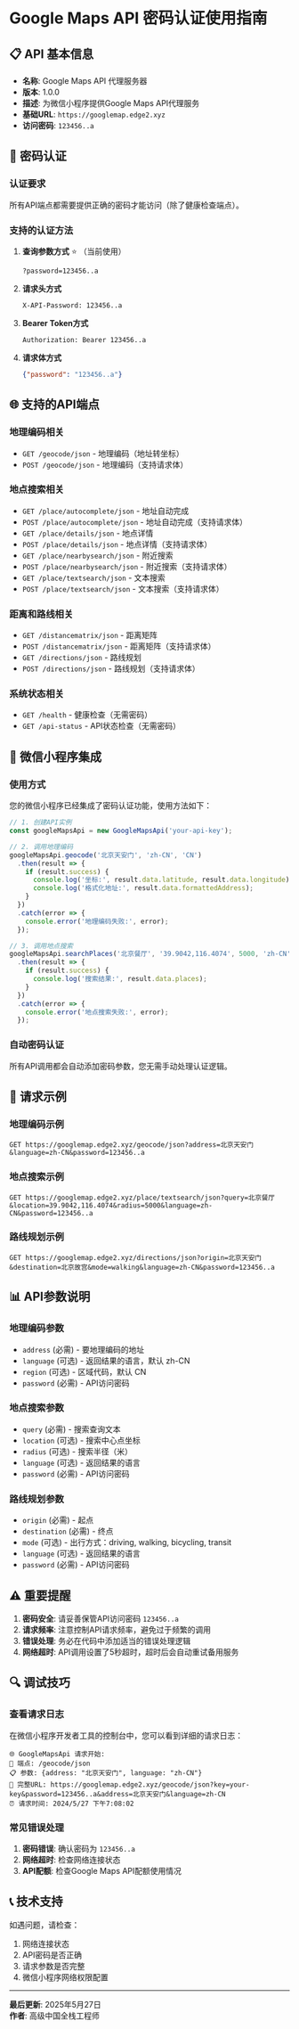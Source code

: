# Google Maps API 密码认证使用指南

## 📋 API 基本信息

- **名称**: Google Maps API 代理服务器
- **版本**: 1.0.0
- **描述**: 为微信小程序提供Google Maps API代理服务
- **基础URL**: `https://googlemap.edge2.xyz`
- **访问密码**: `123456..a`

## 🔐 密码认证

### 认证要求
所有API端点都需要提供正确的密码才能访问（除了健康检查端点）。

### 支持的认证方法

1. **查询参数方式** ⭐ （当前使用）
   ```
   ?password=123456..a
   ```

2. **请求头方式**
   ```
   X-API-Password: 123456..a
   ```

3. **Bearer Token方式**
   ```
   Authorization: Bearer 123456..a
   ```

4. **请求体方式**
   ```json
   {"password": "123456..a"}
   ```

## 🌐 支持的API端点

### 地理编码相关
- `GET /geocode/json` - 地理编码（地址转坐标）
- `POST /geocode/json` - 地理编码（支持请求体）

### 地点搜索相关
- `GET /place/autocomplete/json` - 地址自动完成
- `POST /place/autocomplete/json` - 地址自动完成（支持请求体）
- `GET /place/details/json` - 地点详情
- `POST /place/details/json` - 地点详情（支持请求体）
- `GET /place/nearbysearch/json` - 附近搜索
- `POST /place/nearbysearch/json` - 附近搜索（支持请求体）
- `GET /place/textsearch/json` - 文本搜索
- `POST /place/textsearch/json` - 文本搜索（支持请求体）

### 距离和路线相关
- `GET /distancematrix/json` - 距离矩阵
- `POST /distancematrix/json` - 距离矩阵（支持请求体）
- `GET /directions/json` - 路线规划
- `POST /directions/json` - 路线规划（支持请求体）

### 系统状态相关
- `GET /health` - 健康检查（无需密码）
- `GET /api-status` - API状态检查（无需密码）

## 📱 微信小程序集成

### 使用方式

您的微信小程序已经集成了密码认证功能，使用方法如下：

```javascript
// 1. 创建API实例
const googleMapsApi = new GoogleMapsApi('your-api-key');

// 2. 调用地理编码
googleMapsApi.geocode('北京天安门', 'zh-CN', 'CN')
  .then(result => {
    if (result.success) {
      console.log('坐标:', result.data.latitude, result.data.longitude);
      console.log('格式化地址:', result.data.formattedAddress);
    }
  })
  .catch(error => {
    console.error('地理编码失败:', error);
  });

// 3. 调用地点搜索
googleMapsApi.searchPlaces('北京餐厅', '39.9042,116.4074', 5000, 'zh-CN')
  .then(result => {
    if (result.success) {
      console.log('搜索结果:', result.data.places);
    }
  })
  .catch(error => {
    console.error('地点搜索失败:', error);
  });
```

### 自动密码认证

所有API调用都会自动添加密码参数，您无需手动处理认证逻辑。

## 🔧 请求示例

### 地理编码示例
```
GET https://googlemap.edge2.xyz/geocode/json?address=北京天安门&language=zh-CN&password=123456..a
```

### 地点搜索示例
```
GET https://googlemap.edge2.xyz/place/textsearch/json?query=北京餐厅&location=39.9042,116.4074&radius=5000&language=zh-CN&password=123456..a
```

### 路线规划示例
```
GET https://googlemap.edge2.xyz/directions/json?origin=北京天安门&destination=北京故宫&mode=walking&language=zh-CN&password=123456..a
```

## 📊 API参数说明

### 地理编码参数
- `address` (必需) - 要地理编码的地址
- `language` (可选) - 返回结果的语言，默认 zh-CN
- `region` (可选) - 区域代码，默认 CN
- `password` (必需) - API访问密码

### 地点搜索参数
- `query` (必需) - 搜索查询文本
- `location` (可选) - 搜索中心点坐标
- `radius` (可选) - 搜索半径（米）
- `language` (可选) - 返回结果的语言
- `password` (必需) - API访问密码

### 路线规划参数
- `origin` (必需) - 起点
- `destination` (必需) - 终点
- `mode` (可选) - 出行方式：driving, walking, bicycling, transit
- `language` (可选) - 返回结果的语言
- `password` (必需) - API访问密码

## ⚠️ 重要提醒

1. **密码安全**: 请妥善保管API访问密码 `123456..a`
2. **请求频率**: 注意控制API请求频率，避免过于频繁的调用
3. **错误处理**: 务必在代码中添加适当的错误处理逻辑
4. **网络超时**: API调用设置了5秒超时，超时后会自动重试备用服务

## 🔍 调试技巧

### 查看请求日志
在微信小程序开发者工具的控制台中，您可以看到详细的请求日志：

```
🌐 GoogleMapsApi 请求开始:
📍 端点: /geocode/json
📋 参数: {address: "北京天安门", language: "zh-CN"}
🔗 完整URL: https://googlemap.edge2.xyz/geocode/json?key=your-key&password=123456..a&address=北京天安门&language=zh-CN
⏰ 请求时间: 2024/5/27 下午7:08:02
```

### 常见错误处理

1. **密码错误**: 确认密码为 `123456..a`
2. **网络超时**: 检查网络连接状态
3. **API配额**: 检查Google Maps API配额使用情况

## 📞 技术支持

如遇问题，请检查：
1. 网络连接状态
2. API密码是否正确
3. 请求参数是否完整
4. 微信小程序网络权限配置

---

**最后更新**: 2025年5月27日  
**作者**: 高级中国全栈工程师

